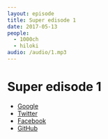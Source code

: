 ```yaml
---
layout: episode
title: Super edisode 1
date: 2017-05-13
people:
  - 1000ch
  - hiloki
audio: /audio/1.mp3
---
```


# Super edisode 1

- [Google](https://google.com)
- [Twitter](https://twitter.com)
- [Facebook](https://facebook.com)
- [GitHub](https://github.com)
